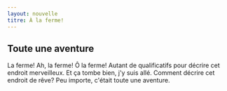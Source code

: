 ```yaml
---
layout: nouvelle
titre: À la ferme!
---
```

## Toute une aventure

La ferme! Ah, la ferme! Ô la ferme! Autant de qualificatifs pour décrire cet endroit merveilleux. Et ça tombe bien, j'y suis allé. Comment décrire cet endroit de rêve? Peu importe, c'était toute une aventure.
